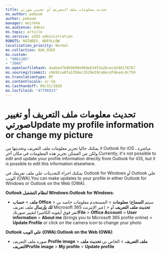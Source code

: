 ```yaml
---
title: تحديث معلومات ملف التعريف أو تغيير صورتي
ms.author: pebaum
author: pebaum
manager: mnirkhe
ms.audience: Admin
ms.topic: article
ms.service: o365-administration
ROBOTS: NOINDEX, NOFOLLOW
localization_priority: Normal
ms.collection: Adm_O365
ms.custom:
- "9001105"
- "3066"
ms.openlocfilehash: 4aaba47b069690e96deb3453a2bcec42461f6767
ms.sourcegitcommit: c6692ce0fa1358ec3529e59ca0ecdfdea4cdc759
ms.translationtype: MT
ms.contentlocale: ar-SA
ms.lasthandoff: 09/15/2020
ms.locfileid: "47796923"
---
```

# <a name="update-my-profile-information-or-change-my-picture"></a><span data-ttu-id="58d0f-102">تحديث معلومات ملف التعريف أو تغيير صورتي</span><span class="sxs-lookup"><span data-stu-id="58d0f-102">Update my profile information or change my picture</span></span>

<span data-ttu-id="58d0f-103">لا يمكنك حاليا تحرير معلومات ملف التعريف وتحديثها من Outlook for iOS مباشره ، ولكن من الممكن تحرير هذه المعلومات في مكان آخر.</span><span class="sxs-lookup"><span data-stu-id="58d0f-103">Currently, it's not possible to edit and update your profile information directly from Outlook for iOS, but it is possible to edit this information elsewhere.</span></span> 

<span data-ttu-id="58d0f-104">يمكنك اجراء التحديثات علي ملف تعريفك في Outlook for Windows أو Outlook علي الويب (OWA).</span><span class="sxs-lookup"><span data-stu-id="58d0f-104">You can make updates to your profile in either Outlook for Windows or Outlook on the Web (OWA).</span></span> 

<span data-ttu-id="58d0f-105">**Outlook لنظام التشغيل Windows**:</span><span class="sxs-lookup"><span data-stu-id="58d0f-105">**Outlook for Windows**:</span></span> 

- <span data-ttu-id="58d0f-106">**ملف**  >  **حساب Office**  >  **معلومات**  >  المستخدم معلومات خاصه بي (سيتم **السماح لك بإرسال** ملف تعريف Microsoft 365 عبر الإنترنت) > **تحديث ملف التعريف** أو انقر فوق أيقونه الكاميرا لتغيير صورتك</span><span class="sxs-lookup"><span data-stu-id="58d0f-106">**File** > **Office Account** > **User information** > **About me** (brings you to Microsoft 365 profile online) > **Update Profile** or click on the camera icon to change your photo</span></span>  
  
<span data-ttu-id="58d0f-107">**Outlook علي الويب (OWA)**:</span><span class="sxs-lookup"><span data-stu-id="58d0f-107">**Outlook on the Web (OWA)**:</span></span> 

- <span data-ttu-id="58d0f-108">صوره ملف التعريف **Profile image**  >  **ملف التعريف**  >  الخاص بي **تحديث ملف التعريف**</span><span class="sxs-lookup"><span data-stu-id="58d0f-108">**Profile image** > **My profile** > **Update profile**</span></span>
